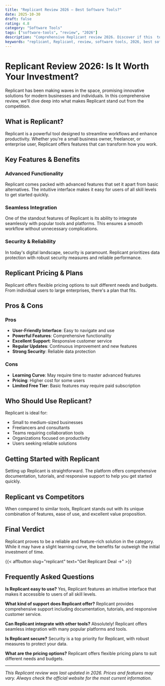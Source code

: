 ```yaml
---
title: "Replicant Review 2026 – Best Software Tools?"
date: 2025-10-30
draft: false
rating: 4.8
category: "Software Tools"
tags: ["software-tools", "review", "2026"]
description: "Comprehensive Replicant review 2026. Discover if this  tool is the best choice for your needs."
keywords: "replicant, Replicant, review, software tools, 2026, best software tools"
---
```


# Replicant Review 2026: Is It Worth Your Investment?

Replicant has been making waves in the  space, promising innovative solutions for modern businesses and individuals. In this comprehensive review, we'll dive deep into what makes Replicant stand out from the competition.

## What is Replicant?

Replicant is a powerful  tool designed to streamline workflows and enhance productivity. Whether you're a small business owner, freelancer, or enterprise user, Replicant offers features that can transform how you work.

## Key Features & Benefits

### Advanced Functionality
Replicant comes packed with advanced features that set it apart from basic alternatives. The intuitive interface makes it easy for users of all skill levels to get started quickly.

### Seamless Integration
One of the standout features of Replicant is its ability to integrate seamlessly with popular tools and platforms. This ensures a smooth workflow without unnecessary complications.

### Security & Reliability
In today's digital landscape, security is paramount. Replicant prioritizes data protection with robust security measures and reliable performance.

## Replicant Pricing & Plans

Replicant offers flexible pricing options to suit different needs and budgets. From individual users to large enterprises, there's a plan that fits.

## Pros & Cons

### Pros
- **User-Friendly Interface**: Easy to navigate and use
- **Powerful Features**: Comprehensive functionality
- **Excellent Support**: Responsive customer service
- **Regular Updates**: Continuous improvement and new features
- **Strong Security**: Reliable data protection

### Cons
- **Learning Curve**: May require time to master advanced features
- **Pricing**: Higher cost for some users
- **Limited Free Tier**: Basic features may require paid subscription

## Who Should Use Replicant?

Replicant is ideal for:
- Small to medium-sized businesses
- Freelancers and consultants
- Teams requiring collaboration tools
- Organizations focused on productivity
- Users seeking reliable  solutions

## Getting Started with Replicant

Setting up Replicant is straightforward. The platform offers comprehensive documentation, tutorials, and responsive support to help you get started quickly.

## Replicant vs Competitors

When compared to similar tools, Replicant stands out with its unique combination of features, ease of use, and excellent value proposition.

## Final Verdict

Replicant proves to be a reliable and feature-rich solution in the  category. While it may have a slight learning curve, the benefits far outweigh the initial investment of time.

{{< affbutton slug="replicant" text="Get Replicant Deal →" >}}

## Frequently Asked Questions

**Is Replicant easy to use?**
Yes, Replicant features an intuitive interface that makes it accessible to users of all skill levels.

**What kind of support does Replicant offer?**
Replicant provides comprehensive support including documentation, tutorials, and responsive customer service.

**Can Replicant integrate with other tools?**
Absolutely! Replicant offers seamless integration with many popular platforms and tools.

**Is Replicant secure?**
Security is a top priority for Replicant, with robust measures to protect your data.

**What are the pricing options?**
Replicant offers flexible pricing plans to suit different needs and budgets.

---

*This Replicant review was last updated in 2026. Prices and features may vary. Always check the official website for the most current information.*
